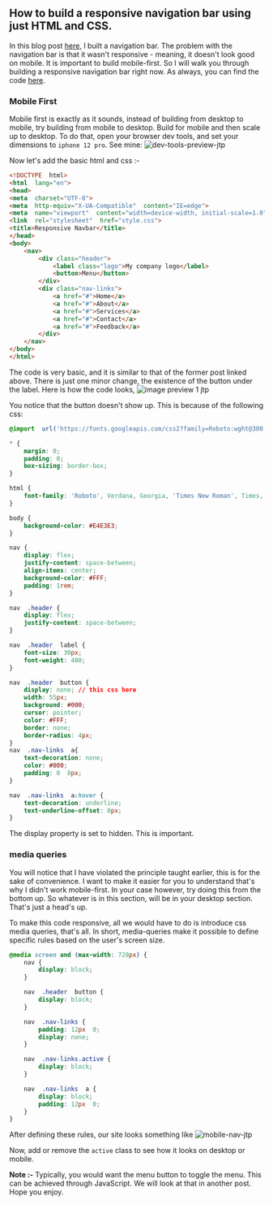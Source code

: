 ## How to build a responsive navigation bar using just HTML and CSS.

In this blog post [here](https://joshytheprogrammer.com/blog/how-to-build-a-navigation-bar-with-html-and-css), I built a navigation bar. The problem with the navigation bar is that it wasn't responsive - meaning, it doesn't look good on mobile. It is important to build mobile-first. So I will walk you through building a responsive navigation bar right now. As always, you can find the code [here](https://gitlab.com/joshytheprogrammer/jtp-blog-responsive-navbar-1).

### Mobile First

Mobile first is exactly as it sounds, instead of building from desktop to mobile, try building from mobile to desktop. Build for mobile and then scale up to desktop. To do that, open your browser dev tools, and set your dimensions to `iphone 12 pro`. See mine:
![dev-tools-preview-jtp](https://res.cloudinary.com/dsgvwxygr/image/upload/v1658940681/blog/dev-tool-stuff_dl63wh.png)

Now let's add the basic html and css :-

```html
<!DOCTYPE  html>
<html  lang="en">
<head>
<meta  charset="UTF-8">
<meta  http-equiv="X-UA-Compatible"  content="IE=edge">
<meta  name="viewport"  content="width=device-width, initial-scale=1.0">
<link  rel="stylesheet"  href="style.css">
<title>Responsive Navbar</title>
</head>
<body>
	<nav>
		<div class="header">
			<label class="logo">My company logo</label>
			<button>Menu</button>
		</div>
		<div class="nav-links">
			<a href="#">Home</a>
			<a href="#">About</a>
			<a href="#">Services</a>
			<a href="#">Contact</a>
			<a href="#">Feedback</a>
		</div>
	</nav>
</body>
</html>
```

The code is very basic, and it is similar to that of the former post linked above. There is just one minor change, the existence of the button under the label. Here is how the code looks, ![image preview 1 jtp](https://res.cloudinary.com/dsgvwxygr/image/upload/v1658941719/blog/nav-links-again_m35imt.png)

You notice that the button doesn't show up. This is because of the following css:

```css
@import  url('https://fonts.googleapis.com/css2?family=Roboto:wght@300;400;500&display=swap');

* {
	margin: 0;
	padding: 0;
	box-sizing: border-box;
}

html {
	font-family: 'Roboto', Verdana, Georgia, 'Times New Roman', Times, serif;
}

body {
	background-color: #E4E3E3;
}

nav {
	display: flex;
	justify-content: space-between;
	align-items: center;
	background-color: #FFF;
	padding: 1rem;
}

nav  .header {
	display: flex;
	justify-content: space-between;
}

nav  .header  label {
	font-size: 30px;
	font-weight: 400;
}

nav  .header  button {
	display: none; // this css here
	width: 55px;
	background: #000;
	cursor: pointer;
	color: #FFF;
	border: none;
	border-radius: 4px;
}
nav  .nav-links  a{
	text-decoration: none;
	color: #000;
	padding: 0  8px;
}

nav  .nav-links  a:hover {
	text-decoration: underline;
	text-underline-offset: 8px;
}
```

The display property is set to hidden. This is important.

### media queries

You will notice that I have violated the principle taught earlier, this is for the sake of convenience. I want to make it easier for you to understand that's why I didn't work mobile-first. In your case however, try doing this from the bottom up. So whatever is in this section, will be in your desktop section. That's just a head's up.

To make this code responsive, all we would have to do is introduce css media queries, that's all. In short, media-queries make it possible to define specific rules based on the user's screen size.

```css
@media screen and (max-width: 728px) {
	nav {
		display: block;
	}

	nav  .header  button {
		display: block;
	}

	nav  .nav-links {
		padding: 12px  0;
		display: none;
	}

	nav  .nav-links.active {
		display: block;
	}

	nav  .nav-links  a {
		display: block;
		padding: 12px  0;
	}
}
```

After defining these rules, our site looks something like ![mobile-nav-jtp](https://res.cloudinary.com/dsgvwxygr/image/upload/v1658942896/blog/other-nav-again_bbfj5a.png)

Now, add or remove the `active` class to see how it looks on desktop or mobile.

**Note :-** Typically, you would want the menu button to toggle the menu. This can be achieved through JavaScript. We will look at that in another post. Hope you enjoy.
